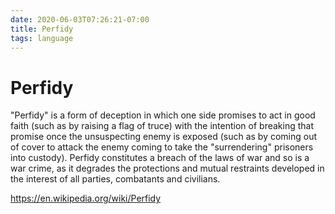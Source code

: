 ```yaml
---
date: 2020-06-03T07:26:21-07:00
title: Perfidy
tags: language
---
```


# Perfidy

"Perfidy" is a form of deception in which one side promises to act in good faith (such as by raising a flag of truce) with the intention of breaking that promise once the unsuspecting enemy is exposed (such as by coming out of cover to attack the enemy coming to take the "surrendering" prisoners into custody). Perfidy constitutes a breach of the laws of war and so is a war crime, as it degrades the protections and mutual restraints developed in the interest of all parties, combatants and civilians.

https://en.wikipedia.org/wiki/Perfidy